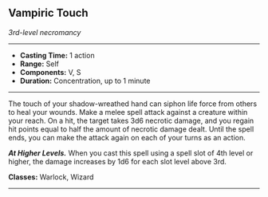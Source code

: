 ﻿## Vampiric Touch
*3rd-level necromancy*
___
- **Casting Time:** 1 action
- **Range:** Self
- **Components:** V, S
- **Duration:** Concentration, up to 1 minute

---
The touch of your shadow-wreathed hand can siphon life force from others to heal your wounds. Make a melee spell attack against a creature within your reach. On a hit, the target takes 3d6 necrotic damage, and you regain hit points equal to half the amount of necrotic damage dealt. Until the spell ends, you can make the attack again on each of your turns as an action.

***At Higher Levels.*** When you cast this spell using a spell slot of 4th level or higher, the damage increases by 1d6 for each slot level above 3rd.

**Classes:** Warlock, Wizard


---
